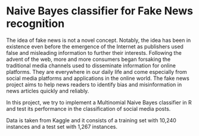 # Naive Bayes classifier for Fake News recognition

The idea of fake news is not a novel concept. Notably, the idea has been in existence even before the emergence of the Internet as publishers used false and misleading information to further their interests. Following the advent of the web, more and more consumers began forsaking the traditional media channels used to disseminate information for online platforms. They are everywhere in our daily life and come especially from social media platforms and applications in the online world. The fake news project aims to help news readers to identify bias and misinformation in news articles quickly and reliably.

In this project, we try to implement a Multinomial Naive Bayes classifier in R and test its performance in the classification of social media posts.

Data is taken from Kaggle and it consists of a training set with 10,240 instances and a test set with 1,267 instances.
